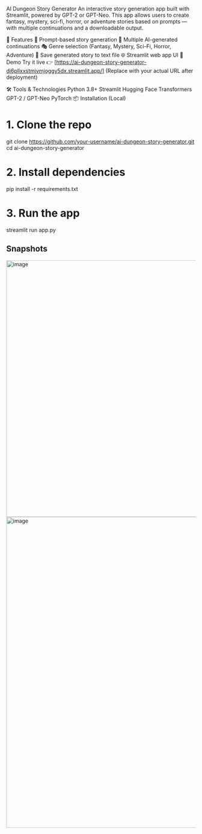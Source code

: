 AI Dungeon Story Generator
An interactive story generation app built with Streamlit, powered by GPT-2 or GPT-Neo. This app allows users to create fantasy, mystery, sci-fi, horror, or adventure stories based on prompts — with multiple continuations and a downloadable output.

🚀 Features
📝 Prompt-based story generation
🔀 Multiple AI-generated continuations
🎭 Genre selection (Fantasy, Mystery, Sci-Fi, Horror, Adventure)
💾 Save generated story to text file
🌐 Streamlit web app UI
📸 Demo
Try it live 👉 [https://ai-dungeon-story-generator-dj6pllxxstmjvmjoggy5dx.streamlit.app/] (Replace with your actual URL after deployment)

🛠️ Tools & Technologies
Python 3.8+
Streamlit
Hugging Face Transformers
GPT-2 / GPT-Neo
PyTorch
📦 Installation (Local)
# 1. Clone the repo
git clone https://github.com/your-username/ai-dungeon-story-generator.git
cd ai-dungeon-story-generator

# 2. Install dependencies
pip install -r requirements.txt

# 3. Run the app
streamlit run app.py


## Snapshots
<img width="1297" height="682" alt="image" src="https://github.com/user-attachments/assets/f7ba2b98-2cd6-4a01-8eb9-87ef5823ddce" />
<img width="1180" height="826" alt="image" src="https://github.com/user-attachments/assets/99e83132-6acb-4083-8869-67225dda2d01" />
